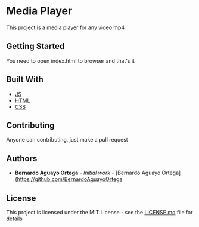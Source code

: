 # Media Player

This project is a media player for any video mp4

## Getting Started

You need to open index.html to browser and that's it

## Built With

* [JS](https://devdocs.io/javascript/)
* [HTML](https://devdocs.io/html/)
* [CSS](https://devdocs.io/css/)

## Contributing

Anyone can contributing, just make a pull request 

## Authors

* **Bernardo Aguayo Ortega** - *Initial work* - [Bernardo Aguayo Ortega](https://github.com/BernardoAguayoOrtega

## License

This project is licensed under the MIT License - see the [LICENSE.md](LICENSE.md) file for details
